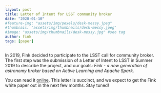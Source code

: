 ```yaml
---
layout: post
title: Letter of Intent for LSST community broker
date: "2020-01-10"
#feature-img: "assets/img/pexels/desk-messy.jpeg"
#thumbnail: "assets/img/thumbnails/desk-messy.jpeg"
#image: "assets/img/thumbnails/desk-messy.jpg" #seo tag
author: fink
tags: [paper]
---
```


In 2019, Fink decided to participate to the LSST call for community broker. The first step was the submission of a Letter of Intent to LSST in Summer 2019 to describe the project, and our goals: _Fink - a new generation of astronomy broker based on Active Learning and Apache Spark._
<!--more-->


You can read it [online](https://owncloud.lal.in2p3.fr/index.php/s/XdQnCWcvcjbQ6Vr). This letter is succinct, and we expect to get the Fink white paper out in the next few months. Stay tuned!
